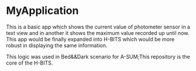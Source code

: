# MyApplication
This is a basic app which shows the current value of photometer sensor in a text view and in another it shows the maximum value recorded up until now. This app would be finally expanded into H-BITS which would be more robust in displaying the same information.

This logic was used in Bed&amp;&amp;Dark scenario for A-SUM;This repository is the core of the H-BITS.

